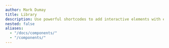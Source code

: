 ```yaml
---
author: Mark Dumay
title: Library
description: Use powerful shortcodes to add interactive elements with ease.
nested: false
aliases:
  - "/docs/components/"
  - "/components/"
---
```

